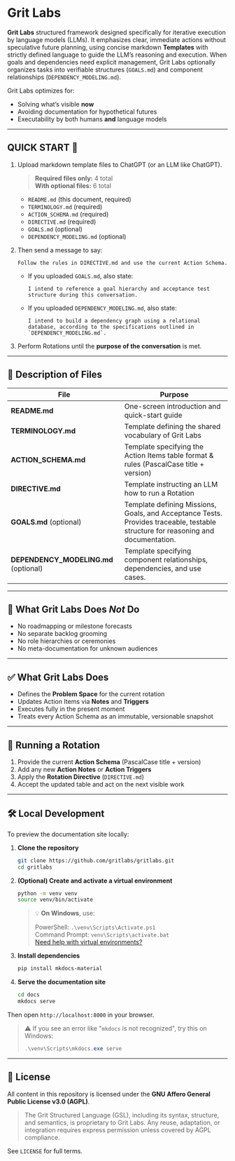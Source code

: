 # Grit Labs 

**Grit Labs** structured framework designed specifically for iterative execution by language models (LLMs). It emphasizes clear, immediate actions without speculative future planning, using concise markdown **Templates** with strictly defined language to guide the LLM’s reasoning and execution. When goals and dependencies need explicit management, Grit Labs optionally organizes tasks into verifiable structures (`GOALS.md`) and component relationships (`DEPENDENCY_MODELING.md`).


Grit Labs optimizes for:

* Solving what’s visible **now**  
* Avoiding documentation for hypothetical futures  
* Executability by both humans **and** language models  

---

## QUICK START 🚀

 

1. Upload markdown template files to ChatGPT (or an LLM like ChatGPT).

    > **Required files only:** 4 total  
    > **With optional files:** 6 total
        
    - `README.md` (this document, required)
    - `TERMINOLOGY.md` (required)
    - `ACTION_SCHEMA.md` (required)
    - `DIRECTIVE.md` (required)
    - `GOALS.md` (optional)
    - `DEPENDENCY_MODELING.md` (optional)
        
    
    
1. Then send a message to say:  
    
    ```
    Follow the rules in DIRECTIVE.md and use the current Action Schema.
    ```  
    
    - If you uploaded `GOALS.md`, also state:

        ``` 
        I intend to reference a goal hierarchy and acceptance test structure during this conversation.
        ```
    
    - If you uploaded `DEPENDENCY_MODELING.md`, also state:
    
        ``` 
        I intend to build a dependency graph using a relational database, according to the specifications outlined in `DEPENDENCY_MODELING.md`.
        ```
   
1. Perform Rotations until the **purpose of the conversation** is met.



---

## 🧱 Description of Files 



| File              | Purpose                                                                                 |
|-------------------|-----------------------------------------------------------------------------------------|
| **README.md**     | One-screen introduction and quick-start guide                                           |
| **TERMINOLOGY.md**| Template defining the shared vocabulary of Grit Labs                                                        |
| **ACTION_SCHEMA.md** | Template specifying the Action Items table format & rules (PascalCase title + version)        |
| **DIRECTIVE.md** | Template instructing an LLM how to run a Rotation                                                  |                                  |
| **GOALS.md** (optional)|  Template defining Missions, Goals, and Acceptance Tests. Provides traceable, testable structure for reasoning and documentation.|
| **DEPENDENCY_MODELING.md** (optional)| Template specifying component relationships, dependencies, and use cases. |


---

## 🚫 What Grit Labs Does *Not* Do

* No roadmapping or milestone forecasts  
* No separate backlog grooming  
* No role hierarchies or ceremonies  
* No meta-documentation for unknown audiences  

---

## ✅ What Grit Labs Does

* Defines the **Problem Space** for the current rotation  
* Updates Action Items via **Notes** and **Triggers**  
* Executes fully in the present moment  
* Treats every Action Schema as an immutable, versionable snapshot  

---

## 🔄 Running a Rotation

1. Provide the current **Action Schema** (PascalCase title + version)  
2. Add any new **Action Notes** or **Action Triggers**  
3. Apply the **Rotation Directive** (`DIRECTIVE.md`)  
4. Accept the updated table and act on the next visible work  

---



## 🛠 Local Development

To preview the documentation site locally:

1. **Clone the repository**
    
    ```bash
    git clone https://github.com/gritlabs/gritlabs.git
    cd gritlabs
    ```
    
1. **(Optional) Create and activate a virtual environment**
    
    ```bash
    python -m venv venv
    source venv/bin/activate
    ```
    
    > 💡 **On Windows**, use:
    > 
    > PowerShell: `.\venv\Scripts\Activate.ps1`  
    > Command Prompt: `venv\Scripts\activate.bat`  
    > [Need help with virtual environments?](https://docs.python.org/3/library/venv.html)
    
1. **Install dependencies**
    
    ```bash
    pip install mkdocs-material
    ```
    
1. **Serve the documentation site**
    
    ```bash
    cd docs
    mkdocs serve
    ```
    

Then open `http://localhost:8000` in your browser.

> ⚠️ If you see an error like "`mkdocs` is not recognized", try this on Windows:
> 
> ```powershell
> .\venv\Scripts\mkdocs.exe serve
> ```




---

## 🔐 License

All content in this repository is licensed under the **GNU Affero General Public License v3.0 (AGPL)**.

> The Grit Structured Language (GSL), including its syntax, structure, and semantics, is proprietary to Grit Labs. Any reuse, adaptation, or integration requires express permission unless covered by AGPL compliance.

See `LICENSE` for full terms.






